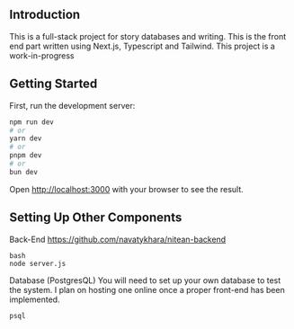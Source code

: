## Introduction

This is a full-stack project for story databases and writing. This is the front end part written using Next.js, Typescript and Tailwind.
This project is a work-in-progress

## Getting Started

First, run the development server:

```bash
npm run dev
# or
yarn dev
# or
pnpm dev
# or
bun dev
```

Open [http://localhost:3000](http://localhost:3000) with your browser to see the result.


## Setting Up Other Components

Back-End 
https://github.com/navatykhara/nitean-backend
````
bash
node server.js
````

Database (PostgresQL)
You will need to set up your own database to test the system. I plan on hosting one online once a proper front-end has been implemented.

```
psql
````